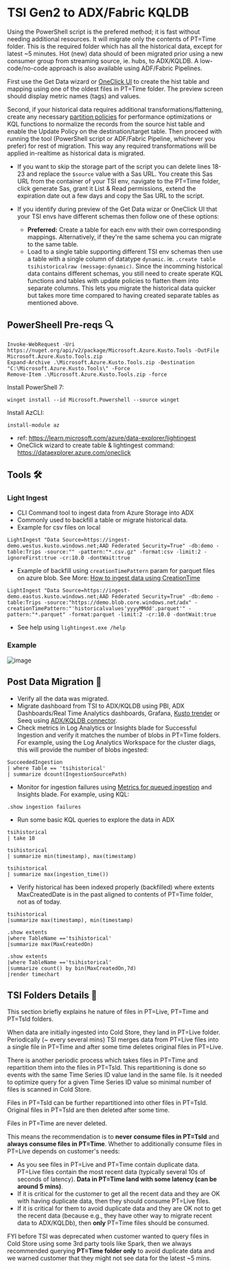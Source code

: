 # TSI Gen2 to ADX/Fabric KQLDB
Using the PowerShell script is the prefered method; it is fast without needing additional resources. It will migrate only the contents of PT=Time folder. This is the required folder which has all the historical data, except for latest ~5 minutes. Hot (new) data should of been migrated prior using a new consumer group from streaming source, ie. hubs, to ADX/KQLDB. A low-code/no-code approach is also available using ADF/Fabric Pipelines. 

First use the Get Data wizard or [OneClick UI](https://dataexplorer.azure.com/oneclick) to create the hist table and mapping using one of the oldest files in PT=Time folder. The preview screen should display metric names (tags) and values. 

Second, if your historical data requires additional transformations/flattening, create any necessary [partition policies](https://learn.microsoft.com/azure/data-explorer/kusto/management/partitioning-policy) for performance optimizations or KQL functions to normalize the records from the source hist table and enable the Update Policy on the destination/target table. Then proceed with running the tool (PowerShell script or ADF/Fabric Pipeline, whichever you prefer) for rest of migration. This way any required transformations will be applied in-realtime as historical data is migrated.

- If you want to skip the storage part of the script you can delete lines 18-23 and replace the `$source` value with a Sas URL. You create this Sas URL from the container of your TSI env, navigate to the PT=Time folder, click generate Sas, grant it List & Read permissions, extend the expiration date out a few days and copy the Sas URL to the script.

- If you identify during preview of the Get Data wizar or OneClick UI that your TSI envs have different schemas then follow one of these options:
  - **Preferred:** Create a table for each env with their own corresponding mappings. Alternatively, if they're the same schema you can migrate to the same table.
  - Load to a single table supporting different TSI env schemas then use a table with a single column of datatype `dynamic`. ie. `.create table tsihistoricalraw (message:dynamic)`. Since the incomming historical data contains different schemas, you still need to create sperate KQL functions and tables with update policies to flatten them into separate columns. This lets you migrate the historical data quicker but takes more time compared to having created separate tables as mentioned above.


## PowerSheell Pre-reqs 🔍
```
Invoke-WebRequest -Uri https://nuget.org/api/v2/package/Microsoft.Azure.Kusto.Tools -OutFile Microsoft.Azure.Kusto.Tools.zip
Expand-Archive .\Microsoft.Azure.Kusto.Tools.zip -Destination "C:\Microsoft.Azure.Kusto.Tools\" -Force
Remove-Item .\Microsoft.Azure.Kusto.Tools.zip -force
```
Install PowerShell 7: 
```
winget install --id Microsoft.Powershell --source winget
```
Install AzCLI: 
```
install-module az
```

- ref: https://learn.microsoft.com/azure/data-explorer/lightingest
- OneClick wizard to create table & lightingest command: https://dataexplorer.azure.com/oneclick

## Tools 🛠️
### Light Ingest 
- CLI Command tool to ingest data from Azure Storage into ADX 
- Commonly used to backfill a table or migrate historical data.
- Example for csv files on local
```
LightIngest "Data Source=https://ingest-demo.westus.kusto.windows.net;AAD Federated Security=True" -db:demo -table:Trips -source:"" -pattern:"*.csv.gz" -format:csv -limit:2 -ignoreFirst:true -cr:10.0 -dontWait:true
```
- Example of backfill using `creationTimePattern` param for parquet files on azure blob. See More: [How to ingest data using CreationTime](https://docs.microsoft.com/azure/data-explorer/lightingest#how-to-ingest-data-using-creationtime)
```
LightIngest "Data Source=https://ingest-demo.eastus.kusto.windows.net;AAD Federated Security=True" -db:demo -table:Trips -source:"https://demo.blob.core.windows.net/adx" -creationTimePattern:"'historicalvalues'yyyyMMdd'.parquet'" -pattern:"*.parquet" -format:parquet -limit:2 -cr:10.0 -dontWait:true
```
- See help using `lightingest.exe /help`

### Example
![image](https://github.com/Azure/tsi2adx/assets/4984616/8af0f935-605e-42af-9713-049f92b0e6d1)


## Post Data Migration 🏁
- Verify all the data was migrated.
- Migrate dashboard from TSI to ADX/KQLDB using PBI, ADX Dashboards/Real Time Analytics dashboards, Grafana, [Kusto trender](https://aka.ms/kusto.trender) or Seeq using [ADX/KQLDB connector](https://support.seeq.com/kb/latest/cloud/azure-data-explorer-adx).
- Check metrics in Log Analytics or Insights blade for Successful Ingestion and verify it matches the number of blobs in PT=Time folders. For example, using the Log Analytics Workspace for the cluster diags, this will provide the number of blobs ingested:
```kql
SucceededIngestion 
| where Table == 'tsihistorical' 
| summarize dcount(IngestionSourcePath) 
```
- Monitor for ingestion failures using [Metrics for queued ingestion](https://learn.microsoft.com/azure/data-explorer/monitor-queued-ingestion) and Insights blade. For example, using KQL:
```kql
.show ingestion failures
```
- Run some basic KQL queries to explore the data in ADX
```kql
tsihistorical
| take 10

tsihistorical
| summarize min(timestamp), max(timestamp)

tsihistorical
| summarize max(ingestion_time())
```
- Verify historical has been indexed properly (backfilled) where extents MaxCreatedDate is in the past aligned to contents of PT=Time folder, not as of today.
```kql
tsihistorical
|summarize max(timestamp), min(timestamp)
 
.show extents
|where TableName =='tsihistorical'
|summarize max(MaxCreatedOn)
 
.show extents
|where TableName =='tsihistorical'
|summarize count() by bin(MaxCreatedOn,7d)
|render timechart
```


## TSI Folders Details 📖
This section briefly explains he nature of files in PT=Live, PT=Time and PT=TsId folders.

When data are initially ingested into Cold Store, they land in PT=Live folder. Periodically (~ every several mins) TSI merges data from PT=Live files into a single file in PT=Time and after some time deletes original files in PT=Live.

There is another periodic process which takes files in PT=Time and repartition them into the files in PT=TsId. This repartitioning is done so events with the same Time Series ID value land in the same file. Is it needed to optimize query for a given Time Series ID value so minimal number of files is scanned in Cold Store.

Files in PT=TsId can be further repartitioned into other files in PT=TsId. Original files in PT=TsId are then deleted after some time.

Files in PT=Time are never deleted.

This means the recommendation is to **never consume files in PT=TsId** and **always consume files in PT=Time**. Whether to additionally consume files in PT=Live depends on customer's needs:
- As you see files in PT=Live and PT=Time contain duplicate data. PT=Live files contain the most recent data (typically several 10s of seconds of latency). **Data in PT=Time land with some latency (can be around 5 mins)**.
- If it is critical for the customer to get all the recent data and they are OK with having duplicate data, then they should consume PT=Live files.
- If it is critical for them to avoid duplicate data and they are OK not to get the recent data (because e.g., they have other way to migrate recent data to ADX/KQLDb), then **only** PT=Time files should be consumed.

FYI before TSI was deprecated when customer wanted to query files in Cold Store using some 3rd party tools like Spark, then we always recommended querying **PT=Time folder only** to avoid duplicate data and we warned customer that they might not see data for the latest ~5 mins.
